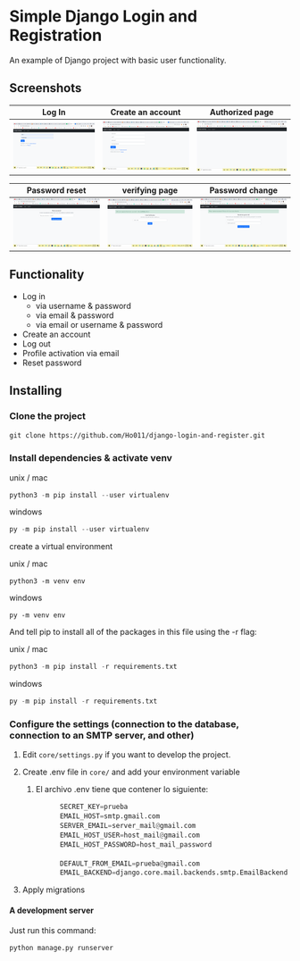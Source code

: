 # Simple Django Login and Registration

An example of Django project with basic user functionality.

## Screenshots

| Log In | Create an account | Authorized page |
| -------|--------------|-----------------|
| <img src="./screenshots/login.png" width="200"> | <img src="./screenshots/create_an_account.png" width="200"> | <img src="./screenshots/authorized_page.png" width="200"> |

| Password reset | verifying page | Password change |
| ---------------|------------------|-----------------|
| <img src="./screenshots/password_reset.png" width="200"> | <img src="./screenshots/verifying_page.png" width="200"> | <img src="./screenshots/change_password.png" width="200"> |

## Functionality

- Log in
  - via username & password
  - via email & password
  - via email or username & password
- Create an account
- Log out
- Profile activation via email
- Reset password

## Installing

### Clone the project

```git
git clone https://github.com/Ho011/django-login-and-register.git
```

### Install dependencies & activate venv

unix / mac

``` python
python3 -m pip install --user virtualenv
```

windows

```python
py -m pip install --user virtualenv
```

create a virtual environment

unix / mac

```pyhton
python3 -m venv env
```

windows

```pyhton
py -m venv env
```



And tell pip to install all of the packages in this file using the -r flag:

unix / mac

``` python
python3 -m pip install -r requirements.txt
```

windows

```python
py -m pip install -r requirements.txt
```

### Configure the settings (connection to the database, connection to an SMTP server, and other)

1. Edit `core/settings.py` if you want to develop the project.

2. Create .env file in `core/` and add your environment variable
   1. El archivo .env tiene que contener lo siguiente:
      ```python
            SECRET_KEY=prueba
            EMAIL_HOST=smtp.gmail.com
            SERVER_EMAIL=server_mail@gmail.com
            EMAIL_HOST_USER=host_mail@gmail.com
            EMAIL_HOST_PASSWORD=host_mail_password
  
            DEFAULT_FROM_EMAIL=prueba@gmail.com
            EMAIL_BACKEND=django.core.mail.backends.smtp.EmailBackend
      ```

3. Apply migrations

#### A development server

Just run this command:

``` python
python manage.py runserver
```
